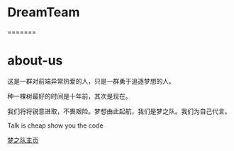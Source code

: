 
# DreamTeam
=======
# about-us

这是一群对前端异常热爱的人，只是一群勇于追逐梦想的人。

种一棵树最好的时间是十年前，其次是现在。

我们将将锐意进取，不畏艰险。梦想由此起航，我们是梦之队。我们为自己代言。


Talk is cheap show you the code

[梦之队主页](http://ifedreamteam.github.io/DreamTeam/)
